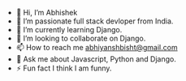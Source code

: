 - 👋 Hi, I’m Abhishek
- 👀 I’m passionate full stack devloper from India.
- 🌱 I’m currently learning Django.
- 💞️ I’m looking to collaborate on Django.
- 📫 How to reach me abhiyanshbisht@gmail.com
- 💬 Ask me about Javascript, Python and Django.
- ⚡ Fun fact I think I am funny.

<!---
abhishekbisht0203/abhishekbisht0203 is a ✨ special ✨ repository because its `README.md` (this file) appears on your GitHub profile.
You can click the Preview link to take a look at your changes.
--->
